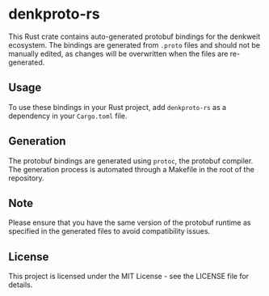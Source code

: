 # denkproto-rs

This Rust crate contains auto-generated protobuf bindings for the denkweit ecosystem. The bindings are generated from `.proto` files and should not be manually edited, as changes will be overwritten when the files are re-generated.

## Usage

To use these bindings in your Rust project, add `denkproto-rs` as a dependency in your `Cargo.toml` file.

## Generation

The protobuf bindings are generated using `protoc`, the protobuf compiler. The generation process is automated through a Makefile in the root of the repository.

## Note

Please ensure that you have the same version of the protobuf runtime as specified in the generated files to avoid compatibility issues.

## License

This project is licensed under the MIT License - see the LICENSE file for details.
